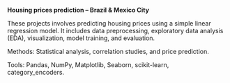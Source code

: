 **Housing prices prediction – Brazil & Mexico City**

These projects involves predicting housing prices using a simple linear regression model. It includes data preprocessing, exploratory data analysis (EDA), visualization, model training, and evaluation.

Methods: Statistical analysis, correlation studies, and price prediction.

Tools: Pandas, NumPy, Matplotlib, Seaborn, scikit-learn, category_encoders.

